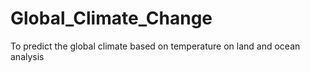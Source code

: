 # Global_Climate_Change
To predict the global climate based on temperature on land and ocean analysis
